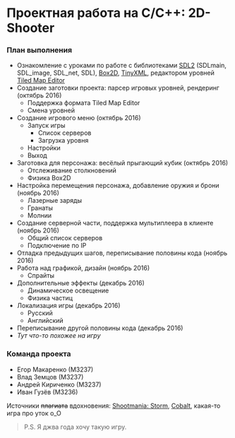 # Проектная работа на C/C++: 2D-Shooter

### План выполнения
* Ознакомление с уроками по работе с библиотеками [SDL2](http://lazyfoo.net/tutorials/SDL/index.php) (SDLmain, SDL_image, SDL_net, SDL), [Box2D](http://box2d.org/documentation.html), [TinyXML](https://github.com/leethomason/tinyxml2), редактором уровней [Tiled Map Editor](https://thorbjorn.itch.io/tiled)
* Создание заготовки проекта: парсер игровых уровней, рендеринг (октябрь 2016)
  * Поддержка формата Tiled Map Editor
  * Смена уровней
* Создание игрового меню (октябрь 2016)
  * Запуск игры
    * Список серверов
    * Загрузка уровня
  * Настройки
  * Выход
* Заготовка для персонажа: весёлый прыгающий кубик (октябрь 2016)
  * Отслеживание столкновений
  * Физика Box2D
* Настройка перемещения персонажа, добавление оружия и брони (ноябрь 2016)
  * Лазерные заряды
  * Гранаты
  * Молнии
* Создание серверной части, поддержка мультиплеера в клиенте (ноябрь 2016)
  * Общий список серверов
  * Подключение по IP
* Отладка предыдущих шагов, переписывание половины кода (ноябрь 2016)
* Работа над графикой, дизайн (ноябрь 2016)
  * Спрайты
* Дополнительные эффекты (декабрь 2016)
  * Динамическое освещение
  * Физика частиц
* Локализация игры (декабрь 2016)
  * Русский
  * Английский
* Переписывание другой половины кода (декабрь 2016)
* *Тут что-то похожее на игру*

### Команда проекта
* Егор Макаренко (М3237)
* Влад Земцов (М3237)
* Андрей Кириченко (М3237)
* Иван Гузёв (М3236)

Источники ~~плагиата~~ вдохновения: [Shootmania: Storm](http://maniaplanet.com/shootmania), [Cobalt](http://playcobalt.com/), какая-то игра про уток о_О

> P.S. Я джва года хочу такую игру. 
